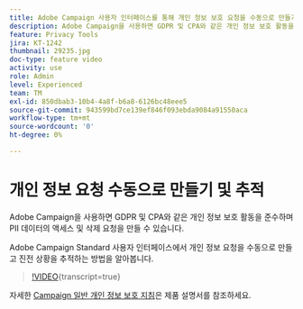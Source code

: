 ```yaml
---
title: Adobe Campaign 사용자 인터페이스를 통해 개인 정보 보호 요청을 수동으로 만들기 및 추적
description: Adobe Campaign을 사용하면 GDPR 및 CPA와 같은 개인 정보 보호 활동을 준수하며 PII 데이터의 액세스 및 삭제 요청을 만들 수 있습니다. Adobe Campaign Standard 사용자 인터페이스에서 개인 정보 요청을 수동으로 만들고 진전 상황을 추적하는 방법을 알아봅니다.
feature: Privacy Tools
jira: KT-1242
thumbnail: 29235.jpg
doc-type: feature video
activity: use
role: Admin
level: Experienced
team: TM
exl-id: 850dbab3-10b4-4a8f-b6a8-6126bc48eee5
source-git-commit: 943599bd7ce139ef846f093ebda9084a91550aca
workflow-type: tm+mt
source-wordcount: '0'
ht-degree: 0%

---
```


# 개인 정보 요청 수동으로 만들기 및 추적

Adobe Campaign을 사용하면 GDPR 및 CPA와 같은 개인 정보 보호 활동을 준수하며 PII 데이터의 액세스 및 삭제 요청을 만들 수 있습니다.

Adobe Campaign Standard 사용자 인터페이스에서 개인 정보 요청을 수동으로 만들고 진전 상황을 추적하는 방법을 알아봅니다.

>[!VIDEO](https://video.tv.adobe.com/v/29235?learn=on){transcript=true}

자세한 [Campaign 일반 개인 정보 보호 지침](https://experienceleague.adobe.com/docs/campaign-standard/using/getting-started/privacy/privacy-management.html?lang=ko)은 제품 설명서를 참조하세요.

